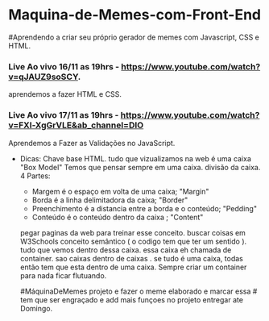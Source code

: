 # Maquina-de-Memes-com-Front-End



#Aprendendo a criar seu próprio gerador de memes com Javascript, CSS e HTML.

### Live Ao vivo  16/11 as 19hrs - https://www.youtube.com/watch?v=qJAUZ9soSCY.
aprendemos a fazer HTML e CSS.

### Live Ao vivo  17/11 as 19hrs - https://www.youtube.com/watch?v=FXl-XgGrVLE&ab_channel=DIO
Aprendemos a Fazer as Validações no JavaScript. 


- Dicas:
    Chave base HTML. tudo que vizualizamos na web é uma caixa "Box Model"
    Temos que pensar sempre em uma caixa.
    divisão da caixa.
    4 Partes:
    - Margem é o espaço em volta de uma caixa; "Margin"
    - Borda é a linha delimitadora da caixa; "Border"
    - Preenchimento é a distancia entre a borda e o conteúdo; "Pedding"
    - Conteúdo é o conteúdo dentro da caixa ; "Content"

    pegar paginas da web para treinar esse conceito. 
    buscar coisas em W3Schools
    conceito semântico ( o codigo tem que ter um sentido ).
    tudo que vemos dentro dessa caixa. essa caixa eh chamada de container.
    sao caixas dentro de caixas .
    se tudo é uma caixa, todas então tem que esta dentro de uma caixa.
    Sempre criar um container para nada ficar flutuando.

    #MáquinaDeMemes
    projeto e fazer o meme elaborado e marcar essa # 
    tem que ser engraçado e add mais funçoes no projeto 
    entregar ate Domingo.



